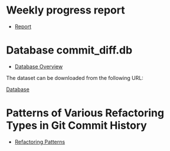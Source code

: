 # Weekly progress report
* [Report](./Weekly%20progress%20report/report.md)


# Database **commit_diff.db**
* [Database Overview ](./Database/database_creating.md)

The dataset can be downloaded from the following URL:

[Database](https://github.com/ysy-dlg/RefCommitDiff/releases/tag/v1.0.0)



  
# Patterns of Various Refactoring Types in Git Commit History
* [Refactoring Patterns](./RefactoringPatterns/RefactoringPatterns.md)








